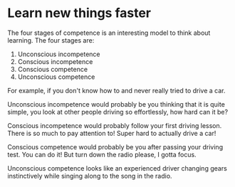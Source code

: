 # Learn new things faster

<!-- _Something nice here_ -->

The four stages of competence is an interesting model to think about learning. The four stages are:

1. Unconscious incompetence
2. Conscious incompetence
3. Conscious competence
4. Unconscious competence

For example, if you don't know how to and never really tried to drive a car.

Unconscious incompetence would probably be you thinking that it is quite simple, you look at other people driving so effortlessly, how hard can it be?

Conscious incompetence would probably follow your first driving lesson. There is so much to pay attention to! Super hard to actually drive a car!

Conscious competence would probably be you after passing your driving test. You can do it! But turn down the radio please, I gotta focus.

Unconscious competence looks like an experienced driver changing gears instinctively while singing along to the song in the radio.

<!-- * Go from UI to CI is the hardest transition
* Deliberate practice
* Problem based learning
* When do I know that I need to enroll on a formal course? -->
